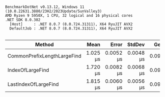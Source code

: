```

BenchmarkDotNet v0.13.12, Windows 11 (10.0.22631.3880/23H2/2023Update/SunValley3)
AMD Ryzen 9 5950X, 1 CPU, 32 logical and 16 physical cores
.NET SDK 8.0.302
  [Host]     : .NET 8.0.7 (8.0.724.31311), X64 RyuJIT AVX2
  DefaultJob : .NET 8.0.7 (8.0.724.31311), X64 RyuJIT AVX2


```
| Method                      | Mean     | Error     | StdDev    | Gen0   | Allocated |
|---------------------------- |---------:|----------:|----------:|-------:|----------:|
| CommonPrefixLengthLargeFind | 1.025 μs | 0.0052 μs | 0.0048 μs | 0.0992 |   1.63 KB |
| IndexOfLargeFind            | 1.720 μs | 0.0082 μs | 0.0068 μs | 0.0992 |   1.63 KB |
| LastIndexOfLargeFind        | 1.815 μs | 0.0060 μs | 0.0056 μs | 0.0992 |   1.63 KB |
